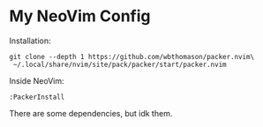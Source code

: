 # My NeoVim Config

Installation:
```
git clone --depth 1 https://github.com/wbthomason/packer.nvim\
 ~/.local/share/nvim/site/pack/packer/start/packer.nvim
```
Inside NeoVim:
```
:PackerInstall
```

There are some dependencies, but idk them.
